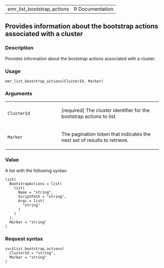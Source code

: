 <table style="width: 100%;">
<tbody>
<tr class="odd">
<td>emr_list_bootstrap_actions</td>
<td style="text-align: right;">R Documentation</td>
</tr>
</tbody>
</table>

## Provides information about the bootstrap actions associated with a cluster

### Description

Provides information about the bootstrap actions associated with a
cluster.

### Usage

    emr_list_bootstrap_actions(ClusterId, Marker)

### Arguments

<table>
<colgroup>
<col style="width: 35%" />
<col style="width: 65%" />
</colgroup>
<tbody>
<tr class="odd">
<td><code
id="emr_list_bootstrap_actions_:_ClusterId">ClusterId</code></td>
<td><p>[required] The cluster identifier for the bootstrap actions to
list.</p></td>
</tr>
<tr class="even">
<td><code id="emr_list_bootstrap_actions_:_Marker">Marker</code></td>
<td><p>The pagination token that indicates the next set of results to
retrieve.</p></td>
</tr>
</tbody>
</table>

### Value

A list with the following syntax:

    list(
      BootstrapActions = list(
        list(
          Name = "string",
          ScriptPath = "string",
          Args = list(
            "string"
          )
        )
      ),
      Marker = "string"
    )

### Request syntax

    svc$list_bootstrap_actions(
      ClusterId = "string",
      Marker = "string"
    )
